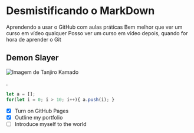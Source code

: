 # Desmistificando o MarkDown
Aprendendo a usar o GitHub com aulas práticas
Bem melhor que ver um curso em vídeo qualquer
Posso ver um curso em vídeo depois, quando for hora de aprender o Git

## Demon Slayer

![Imagem de Tanjiro Kamado](https://github.com/user-attachments/assets/21796460-a5ad-4cb6-8e3f-c7113cffd16d)

.


```javascript
let a = [];
for(let i = 0; i > 10; i++){ a.push(i); }
```


- [X] Turn on GitHub Pages
- [X] Outline my portfolio
- [ ] Introduce myself to the world
